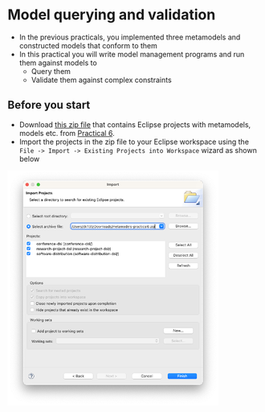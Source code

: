 # Model querying and validation

- In the previous practicals, you implemented three metamodels and constructed models that conform to them 
- In this practical you will write model management programs and run them against models to
    - Query them
    - Validate them against complex constraints

## Before you start

- Download [this zip file](solutions/practical6.zip) that contains Eclipse projects with metamodels, models etc. from [Practical 6](../modelling-and-metamodelling/README.md).
- Import the projects in the zip file to your Eclipse workspace using the `File -> Import -> Existing Projects into Workspace` wizard as shown below

![Import projects wizard](images/import-projects.png)
